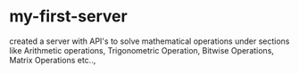 # my-first-server
created a server with API's to solve mathematical operations under sections like Arithmetic operations, Trigonometric Operation, Bitwise Operations, Matrix Operations etc..,
